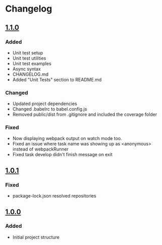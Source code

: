 # Changelog
## [1.1.0]((https://github.com/kaanozcan/generator-react-apollo-universal/compare/v1.0.1...v1.1.0))
### Added
- Unit test setup
- Unit test utilities
- Unit test examples
- Async syntax
- CHANGELOG.md
- Added "Unit Tests" section to README.md

### Changed
- Updated project dependencies
- Changed .babelrc to babel.config.js
- Removed public/dist from .gitignore and included the coverage folder

### Fixed
- Now displaying webpack output on watch mode too.
- Fixed an issue where task name was showing up as \<anonymous\> instead of webpackRunner
- Fixed task develop didn't finish message on exit

## [1.0.1](https://github.com/kaanozcan/generator-react-apollo-universal/compare/v1.0.0...v1.0.1)
### Fixed
- package-lock.json resolved repositories

## [1.0.0](https://github.com/kaanozcan/generator-react-apollo-universal/releases/tag/v1.0.0)
### Added
- Initial project structure
